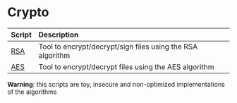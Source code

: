 # Crypto

| Script | Description |
|:----------|:------------|
| [RSA](rsa.py) | Tool to encrypt/decrypt/sign files using the RSA algorithm |
| [AES](aes.py) | Tool to encrypt/decrypt files using the AES algorithm |

__Warning__: this scripts are toy, insecure and non-optimized implementations of the algorithms
